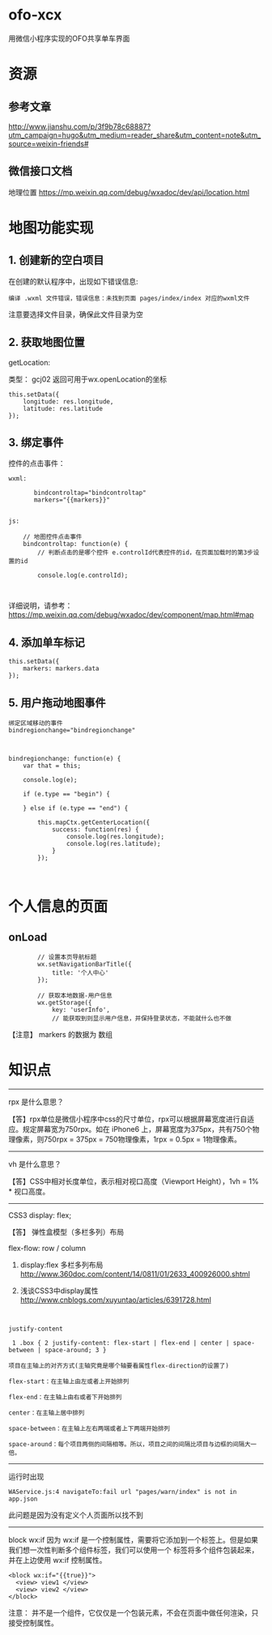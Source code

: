 # ofo-xcx
用微信小程序实现的OFO共享单车界面




# 资源 #


## 参考文章 ##

http://www.jianshu.com/p/3f9b78c68887?utm_campaign=hugo&utm_medium=reader_share&utm_content=note&utm_source=weixin-friends#

## 微信接口文档 ##

地理位置
https://mp.weixin.qq.com/debug/wxadoc/dev/api/location.html



# 地图功能实现 #

## 1. 创建新的空白项目 ##

在创建的默认程序中，出现如下错误信息:
```
编译 .wxml 文件错误，错误信息：未找到页面 pages/index/index 对应的wxml文件

```

注意要选择文件目录，确保此文件目录为空



## 2. 获取地图位置 ##

getLocation: 

类型： gcj02 返回可用于wx.openLocation的坐标


```
this.setData({  
	longitude: res.longitude,
	latitude: res.latitude
});

```

## 3. 绑定事件 ##

控件的点击事件：
```
wxml:

	   bindcontroltap="bindcontroltap"
	   markers="{{markers}}"


js:

	// 地图控件点击事件
	bindcontroltap: function(e) {
		// 判断点击的是哪个控件 e.controlId代表控件的id，在页面加载时的第3步设置的id

		console.log(e.controlId);



```

详细说明，请参考：
https://mp.weixin.qq.com/debug/wxadoc/dev/component/map.html#map


## 4. 添加单车标记 ##

```
this.setData({
	markers: markers.data
});

```


## 5. 用户拖动地图事件 ##


```
绑定区域移动的事件
bindregionchange="bindregionchange"



bindregionchange: function(e) {
	var that = this;

	console.log(e);

	if (e.type == "begin") {
		
	} else if (e.type == "end") {

		this.mapCtx.getCenterLocation({
			success: function(res) {
				console.log(res.longitude);
				console.log(res.latitude);
			}
		});
		
		
```



# 个人信息的页面 #


## onLoad ##

```
		// 设置本页导航标题
		wx.setNavigationBarTitle({
			title: '个人中心'
		});

		// 获取本地数据-用户信息
		wx.getStorage({
			key: 'userInfo',
			// 能获取到则显示用户信息，并保持登录状态，不能就什么也不做

```




【注意】 markers 的数据为 数组

# 知识点 #


---------
rpx 是什么意思？

【答】rpx单位是微信小程序中css的尺寸单位，rpx可以根据屏幕宽度进行自适应。规定屏幕宽为750rpx。如在 iPhone6 上，屏幕宽度为375px，共有750个物理像素，则750rpx = 375px = 750物理像素，1rpx = 0.5px = 1物理像素。

---------
vh 是什么意思？

【答】CSS中相对长度单位，表示相对视口高度（Viewport Height），1vh = 1% * 视口高度。


---------
CSS3 display: flex;

【答】 弹性盒模型（多栏多列）布局

flex-flow:   row  / column


1. display:flex 多栏多列布局
http://www.360doc.com/content/14/0811/01/2633_400926000.shtml


2. 浅谈CSS3中display属性
http://www.cnblogs.com/xuyuntao/articles/6391728.html

```
 

justify-content

 1 .box { 2 justify-content: flex-start | flex-end | center | space-between | space-around; 3 } 

项目在主轴上的对齐方式(主轴究竟是哪个轴要看属性flex-direction的设置了)

flex-start：在主轴上由左或者上开始排列

flex-end：在主轴上由右或者下开始排列

center：在主轴上居中排列

space-between：在主轴上左右两端或者上下两端开始排列

space-around：每个项目两侧的间隔相等。所以，项目之间的间隔比项目与边框的间隔大一倍。

```


---------

运行时出现
```
WAService.js:4 navigateTo:fail url "pages/warn/index" is not in app.json
```

此问题是因为没有定义个人页面所以找不到

---------
block wx:if
因为 wx:if 是一个控制属性，需要将它添加到一个标签上。但是如果我们想一次性判断多个组件标签，我们可以使用一个 <block/> 标签将多个组件包装起来，并在上边使用 wx:if 控制属性。

```
<block wx:if="{{true}}">
  <view> view1 </view>
  <view> view2 </view>
</block>

```

注意： <block/> 并不是一个组件，它仅仅是一个包装元素，不会在页面中做任何渲染，只接受控制属性。
